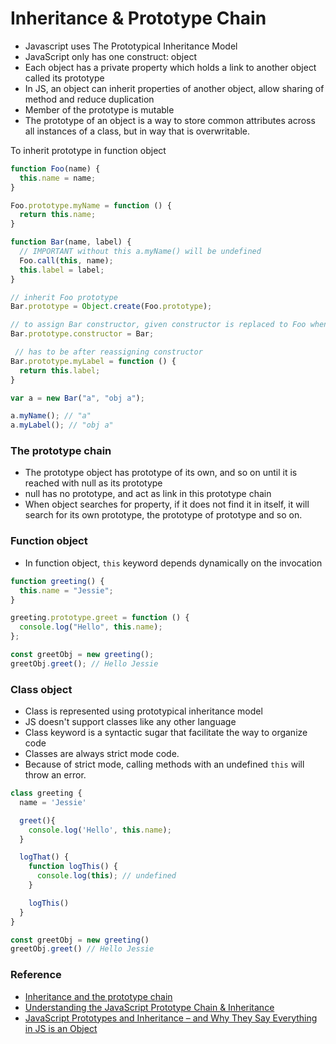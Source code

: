 # Inheritance & Prototype Chain

- Javascript uses The Prototypical Inheritance Model
- JavaScript only has one construct: object
- Each object has a private property which holds a link to another object called its prototype
- In JS, an object can inherit properties of another object, allow sharing of method and reduce duplication
- Member of the prototype is mutable
- The prototype of an object is a way to store common attributes across all instances of a class, but in way that is overwritable.

To inherit prototype in function object

```js
function Foo(name) {
  this.name = name;
}

Foo.prototype.myName = function () {
  return this.name;
}

function Bar(name, label) {
  // IMPORTANT without this a.myName() will be undefined
  Foo.call(this, name);
  this.label = label;
}

// inherit Foo prototype
Bar.prototype = Object.create(Foo.prototype);

// to assign Bar constructor, given constructor is replaced to Foo when Object.create
Bar.prototype.constructor = Bar;

 // has to be after reassigning constructor
Bar.prototype.myLabel = function () {
  return this.label;
}

var a = new Bar("a", "obj a");

a.myName(); // "a"
a.myLabel(); // "obj a"
```

### The prototype chain

- The prototype object has prototype of its own, and so on until it is reached with null as its prototype
- null has no prototype, and act as link in this prototype chain
- When object searches for property, if it does not find it in itself, it will search for its own prototype, the prototype of prototype and so on.

### Function object

- In function object, `this` keyword depends dynamically on the invocation

```js
function greeting() {
  this.name = "Jessie";
}

greeting.prototype.greet = function () {
  console.log("Hello", this.name);
};

const greetObj = new greeting();
greetObj.greet(); // Hello Jessie
```

### Class object

- Class is represented using prototypical inheritance model
- JS doesn't support classes like any other language
- Class keyword is a syntactic sugar that facilitate the way to organize code
- Classes are always strict mode code. 
- Because of strict mode, calling methods with an undefined `this` will throw an error.

```js
class greeting {
  name = 'Jessie'

  greet(){
    console.log('Hello', this.name);
  }

  logThat() {
    function logThis() {
      console.log(this); // undefined
    }

    logThis()
  }
}

const greetObj = new greeting()
greetObj.greet() // Hello Jessie
```

### Reference

- [Inheritance and the prototype chain](https://developer.mozilla.org/en-US/docs/Web/JavaScript/Inheritance_and_the_prototype_chain)
- [Understanding the JavaScript Prototype Chain & Inheritance](https://blog.risingstack.com/,javascript-prototype-chain-inheritance,/)
- [JavaScript Prototypes and Inheritance – and Why They Say Everything in JS is an Object](https://www.freecodecamp.org/news/,prototypes-and-inheritance-in-javascript,/)
